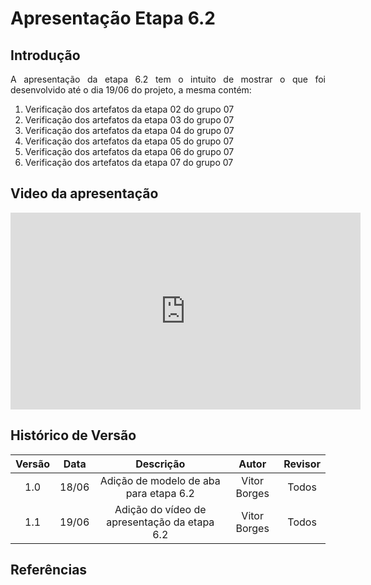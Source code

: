 # Apresentação Etapa 6.2

## Introdução

<p align="justify">
A apresentação da etapa 6.2 tem o intuito de mostrar o que foi desenvolvido até o dia 19/06 do projeto, a mesma contém:
</p>

1. Verificação dos artefatos da etapa 02 do grupo 07
2. Verificação dos artefatos da etapa 03 do grupo 07
3. Verificação dos artefatos da etapa 04 do grupo 07
4. Verificação dos artefatos da etapa 05 do grupo 07
5. Verificação dos artefatos da etapa 06 do grupo 07
6. Verificação dos artefatos da etapa 07 do grupo 07

## Video da apresentação
<iframe width="560" height="315" src="https://www.youtube.com/embed/au5ujzZn-zM" title="YouTube video player" frameborder="0" allow="accelerometer; autoplay; clipboard-write; encrypted-media; gyroscope; picture-in-picture; web-share" allowfullscreen></iframe>

## Histórico de Versão

| Versão | Data  |            Descrição              |     Autor      |    Revisor    |
|:------:|:-----:|:---------------------------------:|:--------------:|:-------------:|
|  1.0   | 18/06 | Adição de modelo de aba para etapa 6.2 | Vitor Borges | Todos |
|  1.1   | 19/06 | Adição do vídeo de apresentação da etapa 6.2 | Vitor Borges | Todos|

## Referências
